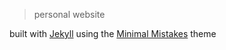 > personal website  

built with [Jekyll](https://jekyllrb.com/) using the [Minimal Mistakes](https://github.com/mmistakes/minimal-mistakes) theme
